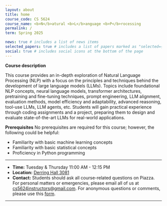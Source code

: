 ```yaml
---
layout: about
title: home
course_code: CS 5624
course_name: <b>N</b>atural <b>L</b>anguage <b>P</b>rocessing
permalink: /
term: Spring 2025

news: true # includes a list of news items
selected_papers: true # includes a list of papers marked as "selected={true}"
social: true # includes social icons at the bottom of the page
---
```


<b>Course description</b>

This course provides an in-depth exploration of Natural Language Processing (NLP) with a focus on the principles and techniques behind the development of large language models (LLMs). Topics include foundational NLP concepts, neural language models, transformer architectures, pretraining and fine-tuning techniques, prompt engineering, LLM alignment, evaluation methods, model efficiency and adaptability, advanced reasoning, tool-use LLMs, LLM agents, etc. Students will gain practical experience through coding assignments and a project, preparing them to design and evaluate state-of-the-art LLMs for real-world applications.

<b>Prerequisites</b>
No prerequisites are required for this course; however, the following could be helpful:

- Familiarity with basic machine learning concepts
- Familiarity with basic statistical concepts
- Proficiency in Python programming

***

- **Time:** Tuesday & Thursday 11:00 AM - 12:15 PM
- **Location:** [Derring Hall 3081](https://www.google.com/maps/place/926+W+Campus+Dr,+Blacksburg,+VA+24060/@37.2289672,-80.4257144,16z/)
- **Contact:** Students should ask all course-related questions on Piazza. For personal matters or emergencies, please email all of us at <a href="mailto:cs5624instructors@gmail.com" target="_blank">cs5624instructors@gmail.com</a>. For anonymous questions or comments, please use this [form](https://docs.google.com/forms/d/e/1FAIpQLScTCJ3gYxzwTKibldfJ5mQAumFU0AGQSqJfBFW9x0mTRJSETQ/viewform?usp=dialog).

***


